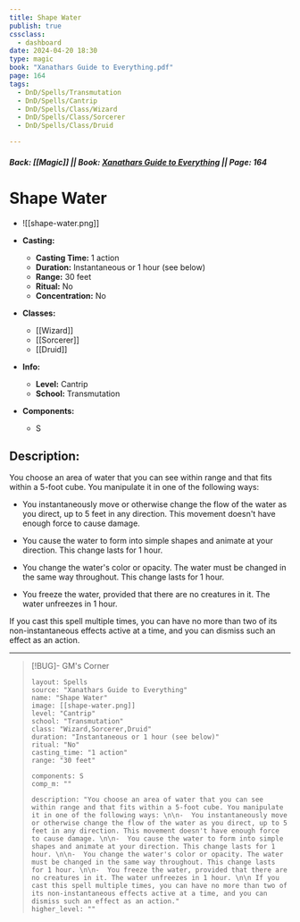 ```yaml
---
title: Shape Water
publish: true
cssclass:
  - dashboard
date: 2024-04-20 18:30
type: magic
book: "Xanathars Guide to Everything.pdf"
page: 164
tags:
  - DnD/Spells/Transmutation
  - DnD/Spells/Cantrip
  - DnD/Spells/Class/Wizard
  - DnD/Spells/Class/Sorcerer
  - DnD/Spells/Class/Druid

---
```


##### Back: [[Magic]] || Book: [Xanathars Guide to Everything](https://drive.google.com/drive/folders/1O5bhpYizcIT5xxAoLOuzCRht_PVS7VSG?usp=sharing) || Page: 164

# Shape Water
- ![[shape-water.png]]
- **Casting:**
    - **Casting Time:** 1 action
    - **Duration:** Instantaneous or 1 hour (see below)
    - **Range:** 30 feet
    - **Ritual:** No
    - **Concentration:** No
- **Classes:**
    - [[Wizard]]
    - [[Sorcerer]]
    - [[Druid]]

- **Info:**
    - **Level:** Cantrip
    - **School:** Transmutation
- **Components:**
    - S


## Description:
You choose an area of water that you can see within range and that fits within a 5-foot cube. You manipulate it in one of the following ways: 

-  You instantaneously move or otherwise change the flow of the water as you direct, up to 5 feet in any direction. This movement doesn't have enough force to cause damage. 

-  You cause the water to form into simple shapes and animate at your direction. This change lasts for 1 hour. 

-  You change the water's color or opacity. The water must be changed in the same way throughout. This change lasts for 1 hour. 

-  You freeze the water, provided that there are no creatures in it. The water unfreezes in 1 hour. 

 If you cast this spell multiple times, you can have no more than two of its non-instantaneous effects active at a time, and you can dismiss such an effect as an action.



---

> [!BUG]- GM's Corner
>
> ```statblock
> layout: Spells
> source: "Xanathars Guide to Everything"
> name: "Shape Water"
> image: [[shape-water.png]]
> level: "Cantrip"
> school: "Transmutation"
> class: "Wizard,Sorcerer,Druid"
> duration: "Instantaneous or 1 hour (see below)"
> ritual: "No"
> casting_time: "1 action"
> range: "30 feet"
>
> components: S
> comp_m: ""
>
> description: "You choose an area of water that you can see within range and that fits within a 5-foot cube. You manipulate it in one of the following ways: \n\n-  You instantaneously move or otherwise change the flow of the water as you direct, up to 5 feet in any direction. This movement doesn't have enough force to cause damage. \n\n-  You cause the water to form into simple shapes and animate at your direction. This change lasts for 1 hour. \n\n-  You change the water's color or opacity. The water must be changed in the same way throughout. This change lasts for 1 hour. \n\n-  You freeze the water, provided that there are no creatures in it. The water unfreezes in 1 hour. \n\n If you cast this spell multiple times, you can have no more than two of its non-instantaneous effects active at a time, and you can dismiss such an effect as an action."
> higher_level: ""
> ```
